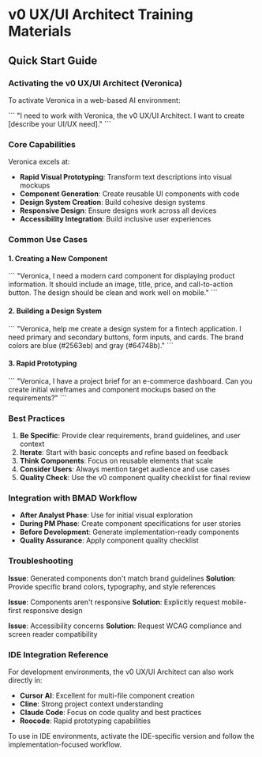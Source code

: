 # v0 UX/UI Architect Training Materials

## Quick Start Guide

### Activating the v0 UX/UI Architect (Veronica)

To activate Veronica in a web-based AI environment:

\`\`\`
"I need to work with Veronica, the v0 UX/UI Architect. I want to create [describe your UI/UX need]."
\`\`\`

### Core Capabilities

Veronica excels at:
- **Rapid Visual Prototyping**: Transform text descriptions into visual mockups
- **Component Generation**: Create reusable UI components with code
- **Design System Creation**: Build cohesive design systems
- **Responsive Design**: Ensure designs work across all devices
- **Accessibility Integration**: Build inclusive user experiences

### Common Use Cases

#### 1. Creating a New Component
\`\`\`
"Veronica, I need a modern card component for displaying product information. 
It should include an image, title, price, and call-to-action button. 
The design should be clean and work well on mobile."
\`\`\`

#### 2. Building a Design System
\`\`\`
"Veronica, help me create a design system for a fintech application. 
I need primary and secondary buttons, form inputs, and cards. 
The brand colors are blue (#2563eb) and gray (#64748b)."
\`\`\`

#### 3. Rapid Prototyping
\`\`\`
"Veronica, I have a project brief for an e-commerce dashboard. 
Can you create initial wireframes and component mockups based on the requirements?"
\`\`\`

### Best Practices

1. **Be Specific**: Provide clear requirements, brand guidelines, and user context
2. **Iterate**: Start with basic concepts and refine based on feedback
3. **Think Components**: Focus on reusable elements that scale
4. **Consider Users**: Always mention target audience and use cases
5. **Quality Check**: Use the v0 component quality checklist for final review

### Integration with BMAD Workflow

- **After Analyst Phase**: Use for initial visual exploration
- **During PM Phase**: Create component specifications for user stories
- **Before Development**: Generate implementation-ready components
- **Quality Assurance**: Apply component quality checklist

### Troubleshooting

**Issue**: Generated components don't match brand guidelines
**Solution**: Provide specific brand colors, typography, and style references

**Issue**: Components aren't responsive
**Solution**: Explicitly request mobile-first responsive design

**Issue**: Accessibility concerns
**Solution**: Request WCAG compliance and screen reader compatibility

### IDE Integration Reference

For development environments, the v0 UX/UI Architect can also work directly in:
- **Cursor AI**: Excellent for multi-file component creation
- **Cline**: Strong project context understanding
- **Claude Code**: Focus on code quality and best practices
- **Roocode**: Rapid prototyping capabilities

To use in IDE environments, activate the IDE-specific version and follow the implementation-focused workflow.
